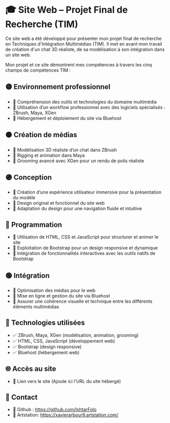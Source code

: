 # 🎓 Site Web – Projet Final de Recherche (TIM)

Ce site web a été développé pour présenter mon projet final de recherche en Techniques d'Intégration Multimédias (TIM). Il met en avant mon travail de création d'un chat 3D réaliste, de sa modélisation à son intégration dans un site web.

Mon projet et ce site démontrent mes compétences à travers les cinq champs de compétences TIM :

## 🟡 Environnement professionnel
- 🔹 Compréhension des outils et technologies du domaine multimédia
- 🔹 Utilisation d’un workflow professionnel avec des logiciels spécialisés : ZBrush, Maya, XGen
- 🔹 Hébergement et déploiement du site via Bluehost

## 🟠 Création de médias
- 🔹 Modélisation 3D réaliste d’un chat dans ZBrush
- 🔹 Rigging et animation dans Maya
- 🔹 Grooming avancé avec XGen pour un rendu de poils réaliste

## 🟣 Conception
- 🔹 Création d’une expérience utilisateur immersive pour la présentation du modèle
- 🔹 Design original et fonctionnel du site web
- 🔹 Adaptation du design pour une navigation fluide et intuitive

## 🔵 Programmation
- 🔹 Utilisation de HTML, CSS et JavaScript pour structurer et animer le site
- 🔹 Exploitation de Bootstrap pour un design responsive et dynamique
- 🔹 Intégration de fonctionnalités interactives avec les outils natifs de Bootstrap

## 🟢 Intégration
- 🔹 Optimisation des médias pour le web
- 🔹 Mise en ligne et gestion du site via Bluehost
- 🔹 Assurer une cohérence visuelle et technique entre les différents éléments multimédias

## 🚀 Technologies utilisées
- ✅ ZBrush, Maya, XGen (modélisation, animation, grooming)
- ✅ HTML, CSS, JavaScript (développement web)
- ✅ Bootstrap (design responsive)
- ✅ Bluehost (hébergement web)

## 🌐 Accès au site
- 🔗 Lien vers le site (Ajoute ici l'URL du site hébergé)

## 📩 Contact
- 🐙 Github : https://github.com/IshtarFolo
- 🎨 Artstation: https://xavierarbour9.artstation.com/